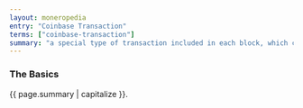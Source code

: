 ```yaml
---
layout: moneropedia
entry: "Coinbase Transaction"
terms: ["coinbase-transaction"]
summary: "a special type of transaction included in each block, which contains a small amount of Monero sent to the miner as a reward for their mining work"
---
```


### The Basics

{{ page.summary | capitalize }}.